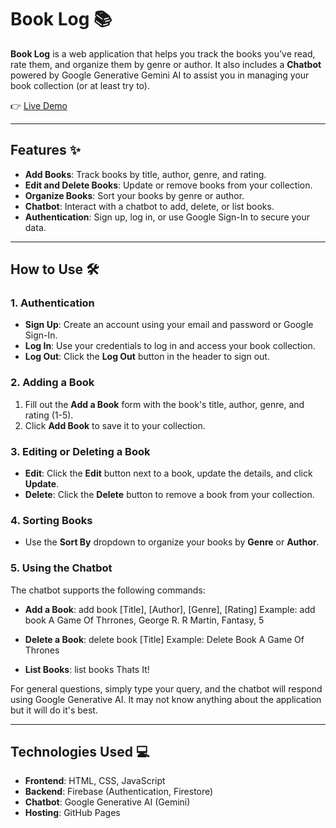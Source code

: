 # Book Log 📚

**Book Log** is a web application that helps you track the books you’ve read, rate them, and organize them by genre or author. It also includes a **Chatbot** powered by Google Generative Gemini AI to assist you in managing your book collection (or at least try to).

👉 [Live Demo](https://vaderman64.github.io)

---

## Features ✨
- **Add Books**: Track books by title, author, genre, and rating.
- **Edit and Delete Books**: Update or remove books from your collection.
- **Organize Books**: Sort your books by genre or author.
- **Chatbot**: Interact with a chatbot to add, delete, or list books.
- **Authentication**: Sign up, log in, or use Google Sign-In to secure your data.

---

## How to Use 🛠️

### 1. **Authentication**
- **Sign Up**: Create an account using your email and password or Google Sign-In.
- **Log In**: Use your credentials to log in and access your book collection.
- **Log Out**: Click the **Log Out** button in the header to sign out.

### 2. **Adding a Book**
1. Fill out the **Add a Book** form with the book's title, author, genre, and rating (1-5).
2. Click **Add Book** to save it to your collection.

### 3. **Editing or Deleting a Book**
- **Edit**: Click the **Edit** button next to a book, update the details, and click **Update**.
- **Delete**: Click the **Delete** button to remove a book from your collection.

### 4. **Sorting Books**
- Use the **Sort By** dropdown to organize your books by **Genre** or **Author**.

### 5. **Using the Chatbot**
The chatbot supports the following commands:
- **Add a Book**:  add book [Title], [Author], [Genre], [Rating]
Example: add book A Game Of Thrrones, George R. R Martin, Fantasy, 5

- **Delete a Book**: delete book [Title]
Example: Delete Book A Game Of Thrones

- **List Books**: list books
Thats It!

For general questions, simply type your query, and the chatbot will respond using Google Generative AI. It may not know anything about the application but it will do it's best.


---

## Technologies Used 💻
- **Frontend**: HTML, CSS, JavaScript
- **Backend**: Firebase (Authentication, Firestore)
- **Chatbot**: Google Generative AI (Gemini)
- **Hosting**: GitHub Pages
